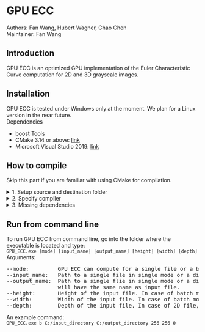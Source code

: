 # GPU ECC
Authors: Fan Wang, Hubert Wagner, Chao Chen <br/>
Maintainer: Fan Wang
## Introduction ##
GPU ECC is an optimized GPU implementation of the Euler Characteristic Curve computation for 2D and 3D grayscale images.

## Installation ##
GPU ECC is tested under Windows only at the moment. We plan for a Linux version in the near future. <br/>
Dependencies <br/>
* boost
Tools <br/>
* CMake 3.14 or above: [link](https://cmake.org/download/)
* Microsoft Visual Studio 2019: [link](https://visualstudio.microsoft.com/vs/older-downloads/)

## How to compile ##
Skip this part if you are familiar with using CMake for compilation. <br/>
<details>
  <summary>1. Setup source and destination folder</summary>
  <p>In CMake-GUI, the folder where you downloaded the source files will be the "source" folder. Create a folder named "build" as the desination folder where the compiled binaries will be saved.</p>
</details>
<details>
  <summary>2. Specify compiler</summary>
  <p>Choose Visual Studio 16 2019 as the compiler. Other compilers are not tested.</p>
</details>
<details>
  <summary>3. Missing dependencies</summary>
  <p>
    Make sure to check box "Grouped" and "Advanced" in CMake-GUI. If one or more of the dependencies are not installed at the default locations and cannot be found by CMake, you need to tell CMake where to find those dependencies.<br/>
    1. dsf
    2. sdf
  </p>
</details>

## Run from command line ##
To run GPU ECC from command line, go into the folder where the executable is located and type: <br/>
`GPU_ECC.exe [mode] [input_name] [output_name] [height] [width] [depth]` <br/>
Arguments:
<pre>
--mode:         GPU ECC can compute for a single file or a batch of files. Use 's' for single mode or 'b' for batch mode.
--input_name:   Path to a single file in single mode or a directory containing files in batch mode.
--output_name:  Path to a single flie in single mode or a directory in batch mode. In case of batch mode, the output file 
                will have the same name as input file.
--height:       Height of the input file. In case of batch mode, same height is assumed for every file under the directory.
--width:        Width of the input file. In case of batch mode, same width is assumed for every file under the directory.
--depth:        Depth of the input file. In case of 2D file, set depth to 0.
</pre>
An example command: <br/>
`GPU_ECC.exe b C:/input_directory C:/output_directory 256 256 0` <br/>
